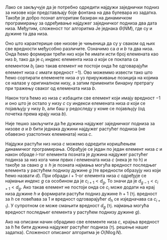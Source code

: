 ﻿Лако се закључује да је потребно одредити најдужи заједнички подниз за низове који представљају боје фонтана на два булевара из задатка. Такође је добро познат алгоритам базиран на динамичком програмирању за одређивање најдужег заједничког подниза два дата низа. Међутим, сложеност тог алгоритма Је једнака $\Theta(NM)$, где су и дужине та два низа.

Оно што карактерише ове низове је чињеница да су у сваком од њих све вредности међусобно различите. Означимо са $a$ и $b$ та два низа. Онда ћемо формираи трећи низ који ће имати исти број елемената као низ $b$, тако да је $c_i$ индекс елемента низа $a$ који се поклапа са елементом $b_i$  (ако такав елемент не постоји онда ће одговарајући елемент низа $c$ имати вредност $-1$). Ово можеммо извести тако што ћемо сортирати елеменете низа $a$ уз прируживање позиција на којима се налазе у оригиналном низу, а затим применити бинарну претрагу при тражењу сваког од елемената низа $b$.

Након тога ћемо из низа $c$ избацити све елемент који имају вредност $-1$ и оно што је остало у низу $c$ су индекси елемената низа $a$ који се појављују у низу $b$, али баш у редоследу у коме се појављују (од почетка према крају низа $b$). 

Није тешко закључити да ће дужина најдужег заједничког подниза за низове $a$ и $b$ бити једнака дужини најдужег растућег подниза (не обавезно узастопних елемената) низа $c$.

Најдужи растући низ низа $c$ можемо одредити коришћењем динамичког програмирања. Обрађује се један по један елемент низа $c$ и након обраде $i$-тог елемента позната је дужина најдужег растућег подинза за низ кога чини првих $i$ елемената низа $c$ (нека је то h) и такође за свако $g \leq h$ је позната најмања могућа вредност последњег елемента у растућем поднизу дужине $g$ )те вредности образују низ који ћемо назвати $d$). При обради $i+1$-ог елемента низа $c$ одређује се најмањи индекс $g$ са особином да је $c_{i+1} < d_g$, То значи да је $d_{g-1} < c_{i+1} < d_g$. Ако такав елемент не постоји онда се $c_i$ може додати на крај низа дужине $h$ и формирати растући подниз дужине $h+1$ (тј. вредност за $h$ се повећава за 1 и вредност одговарајућег $d_h$ се изједначава са $c_{i+1}$). У супротном се може смањити вредност $d_g$ (тј. најмања могућа вредност последњег елемента у растућем поднизу дужине $g$).

Ако на описани начин обрадимо све елементе низа $c$, крајња вредност за $h$ ће бити дужина најдужег растућег подниза (тј. решење нашег задатка). Сложеност описаног алгоритма је $O(N\log N)$.
